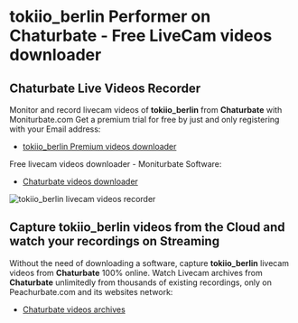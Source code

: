 # tokiio_berlin Performer on Chaturbate - Free LiveCam videos downloader

## Chaturbate Live Videos Recorder

Monitor and record livecam videos of **tokiio_berlin** from **Chaturbate** with Moniturbate.com
Get a premium trial for free by just and only registering with your Email address:
* [tokiio_berlin Premium videos downloader](https://moniturbate.com/request-demo-licence-key.html)

Free livecam videos downloader - Moniturbate Software:
* [Chaturbate videos downloader](https://moniturbate.com/moniturbate-download-software.html)

![tokiio_berlin livecam videos recorder](https://peachurnet.com/templates/moniturbate-software.png)


## Capture tokiio_berlin videos from the Cloud and watch your recordings on Streaming

Without the need of downloading a software, capture **tokiio_berlin** livecam videos from **Chaturbate** 100% online.
Watch Livecam archives from **Chaturbate** unlimitedly from thousands of existing recordings, only on Peachurbate.com and its websites network:
* [Chaturbate videos archives](https://peachurnet.com/)